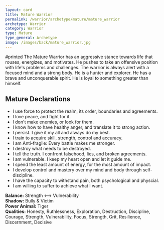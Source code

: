 ```yaml
---
layout: card
title: Mature Warrior
permalink: /warrior/archetype/mature/mature_warrior
archetype: Warrior
category: Warrior
type: Mature
type_general: Archetype
image: /images/back/mature_warrior.jpg
---
```

#printed The Mature Warrior has an aggressive stance towards life that rouses, energizes, and motivates. He pushes to take an offensive position with life's problems and challenges. The warrior is always alert with a focused mind and a strong body. He is a hunter and explorer. He has a brave and unconquerable spirit. He is loyal to something greater than himself.   
  
  
## Mature Declarations  
- I use force to protect the realm, its order, boundaries and agreements.   
- I love peace, and fight for it.   
- I don't make enemies, or look for them.   
- I know how to have healthy anger, and translate it to strong action.   
- I persist. I give it my all and always do my best.   
- I train to acquire skill, strength, control and accuracy.   
- I am Anti-fragile: Every battle makes me stronger.   
- I destroy what needs to be destroyed.   
- I tell the truth. I confront falsehood, lies, and broken agreements.   
-  I am vulnerable. I keep my heart open and let it guide me.  
- I spend the least amount of energy, for the most amount of impact.   
- I develop control and mastery over my mind and body through self-discipline.   
- I have the capacity to withstand pain, both psychological and physcial.   
- I am willing to suffer to achieve what I want.   
  
**Balance:** Strength <--> Vulnerability   
**Shadow:** Bully & Victim  
**Power Animal:** Tiger   
**Qualities:** Honesty, Ruthlessness, Exploration, Destruction, Discipline, Courage, Strength, Vulnerability, Focus, Strength, Grit, Resilience, Discernment, Decisive
